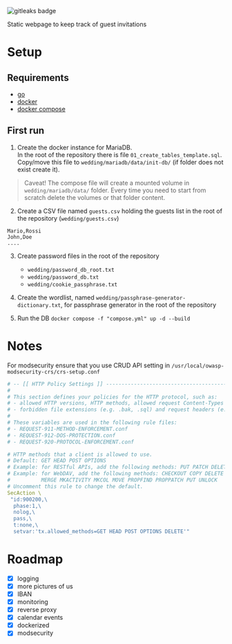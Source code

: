 <img alt="gitleaks badge" src="https://img.shields.io/badge/protected%20by-gitleaks-blue">

Static webpage to keep track of guest invitations

# Setup
## Requirements
- [go](https://go.dev/doc/install)
- [docker](https://docs.docker.com/engine/install/)
- [docker compose](https://docs.docker.com/compose/install/)

## First run

1. Create the docker instance for MariaDB.  
In the root of the repository there is file `01_create_tables_template.sql`.  
Copy/move this file to `wedding/mariadb/data/init-db/` (if folder does not exist create it).

> Caveat! The compose file will create a mounted volume in `wedding/mariadb/data/` folder.
Every time you need to start from scratch delete the volumes or that folder content.

2. Create a CSV file named `guests.csv` holding the guests list in the root of the repository (`wedding/guests.csv`)

```.csv
Mario,Rossi
John,Doe
....
```

3. Create password files in the root of the repository
    - `wedding/password_db_root.txt`
    - `wedding/password_db.txt`
    - `wedding/cookie_passphrase.txt`

4. Create the wordlist, named `wedding/passphrase-generator-dictionary.txt`, for passphrase generator in the root of the repository

5. Run the DB
`docker compose -f "compose.yml" up -d --build`

# Notes

For modsecurity ensure that you use CRUD API setting in `/usr/local/owasp-modsecurity-crs/crs-setup.conf`

```yaml
# -- [[ HTTP Policy Settings ]] ------------------------------------------------
#
# This section defines your policies for the HTTP protocol, such as:
# - allowed HTTP versions, HTTP methods, allowed request Content-Types
# - forbidden file extensions (e.g. .bak, .sql) and request headers (e.g. Proxy)
#
# These variables are used in the following rule files:
# - REQUEST-911-METHOD-ENFORCEMENT.conf
# - REQUEST-912-DOS-PROTECTION.conf
# - REQUEST-920-PROTOCOL-ENFORCEMENT.conf

# HTTP methods that a client is allowed to use.
# Default: GET HEAD POST OPTIONS
# Example: for RESTful APIs, add the following methods: PUT PATCH DELETE
# Example: for WebDAV, add the following methods: CHECKOUT COPY DELETE LOCK
#          MERGE MKACTIVITY MKCOL MOVE PROPFIND PROPPATCH PUT UNLOCK
# Uncomment this rule to change the default.
SecAction \
 "id:900200,\
  phase:1,\
  nolog,\
  pass,\
  t:none,\
  setvar:'tx.allowed_methods=GET HEAD POST OPTIONS DELETE'"
```

# Roadmap

- [x] logging
- [x] more pictures of us
- [x] IBAN
- [x] monitoring
- [x] reverse proxy
- [x] calendar events
- [x] dockerized
- [x] modsecurity